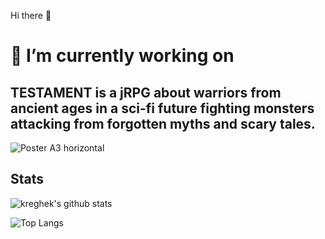 Hi there 👋

# 🔭 I’m currently working on

## TESTAMENT is a jRPG about warriors from ancient ages in a sci-fi future fighting monsters attacking from forgotten myths and scary tales.

![Poster A3 horizontal](https://user-images.githubusercontent.com/2405499/139868447-25c976d6-2bda-49d9-a8ea-3fc0e5cff519.png)

## Stats

![kreghek's github stats](https://github-readme-stats.vercel.app/api?username=kreghek&show_icons=true&theme=dracula&layout=compact)

![Top Langs](https://github-readme-stats.vercel.app/api/top-langs/?username=kreghek&theme=dracula&layout=compact)
